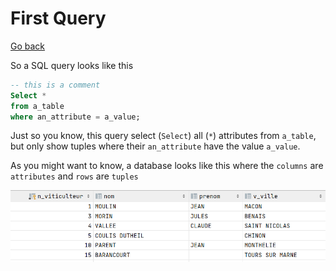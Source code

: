 # First Query

[Go back](..)

So a SQL query looks like this

```sql
-- this is a comment
Select * 
from a_table
where an_attribute = a_value;
```

Just so you know, this query select (`Select`) all (`*`) attributes
from ``a_table``, but only show tuples where their `an_attribute`
have the value ``a_value``.

As you might want to know, a database looks like this
where the `columns` are `attributes` and `rows` are ``tuples``

![db](table.png)